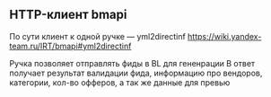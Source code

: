 ## HTTP-клиент bmapi

По сути клиент к одной ручке — yml2directinf
https://wiki.yandex-team.ru/IRT/bmapi#yml2directinf

Ручка позволяет отправлять фиды в BL для гененрации
В ответ получает результат валидации фида, информацию про вендоров, категории, кол-во офферов, а так же данные для превью

